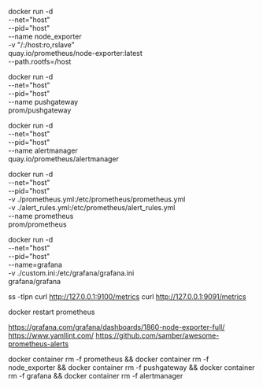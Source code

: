 docker run -d \
  --net="host" \
  --pid="host" \
  --name node_exporter \
  -v "/:/host:ro,rslave" \
  quay.io/prometheus/node-exporter:latest \
  --path.rootfs=/host

docker run -d \
  --net="host" \
  --pid="host" \
  --name pushgateway \
  prom/pushgateway


docker run -d \
  --net="host" \
  --pid="host" \
  --name alertmanager \
  quay.io/prometheus/alertmanager

docker run -d \
  --net="host" \
  --pid="host" \
  -v ./prometheus.yml:/etc/prometheus/prometheus.yml \
  -v ./alert_rules.yml:/etc/prometheus/alert_rules.yml \
  --name prometheus \
  prom/prometheus

docker run -d \
  --net="host" \
  --pid="host" \
  --name=grafana \
  -v ./custom.ini:/etc/grafana/grafana.ini \
  grafana/grafana

ss -tlpn
curl http://127.0.0.1:9100/metrics
curl http://127.0.0.1:9091/metrics

docker restart prometheus

https://grafana.com/grafana/dashboards/1860-node-exporter-full/
https://www.yamllint.com/
https://github.com/samber/awesome-prometheus-alerts

docker container rm -f prometheus && docker container rm -f node_exporter && docker container rm -f pushgateway && docker container rm -f grafana && docker container rm -f alertmanager